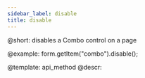 ```yaml
---
sidebar_label: disable
title: disable
---          
```


@short: disables a Combo control on a page





@example:
form.getItem("combo").disable();


@template: api_method
@descr:


